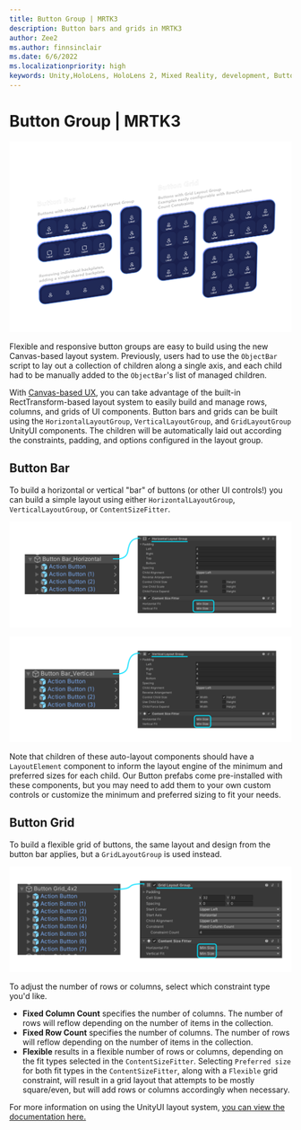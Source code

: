 ```yaml
---
title: Button Group | MRTK3
description: Button bars and grids in MRTK3
author: Zee2
ms.author: finnsinclair
ms.date: 6/6/2022
ms.localizationpriority: high
keywords: Unity,HoloLens, HoloLens 2, Mixed Reality, development, Button, PressableButton, ObjectBar, ButtonGroup
---
```


# Button Group | MRTK3

![Button group](images/button-group.png)

Flexible and responsive button groups are easy to build using the new Canvas-based layout system. Previously, users had to use the `ObjectBar` script to lay out a collection of children along a single axis, and each child had to be manually added to the `ObjectBar`'s list of managed children.

With [Canvas-based UX](../../../mrtk3-uxcore/packages/uxcore/canvas-ui.md), you can take advantage of the built-in RectTransform-based layout system to easily build and manage rows, columns, and grids of UI components. Button bars and grids can be built using the `HorizontalLayoutGroup`, `VerticalLayoutGroup`, and `GridLayoutGroup` UnityUI components. The children will be automatically laid out according the constraints, padding, and options configured in the layout group.

## Button Bar

To build a horizontal or vertical "bar" of buttons (or other UI controls!) you can build a simple layout using either `HorizontalLayoutGroup`, `VerticalLayoutGroup`, or  `ContentSizeFitter`.

![Configuring layout for a horizontal button bar](images/button-bar-horizontal.png)

![Configuring layout for a vertical button bar](images/button-bar-vertical.png)

Note that children of these auto-layout components should have a `LayoutElement` component to inform the layout engine of the minimum and preferred sizes for each child. Our Button prefabs come pre-installed with these components, but you may need to add them to your own custom controls or customize the minimum and preferred sizing to fit your needs.

## Button Grid

To build a flexible grid of buttons, the same layout and design from the button bar applies, but a `GridLayoutGroup` is used instead.

![Configuring layout for a button grid](images/button-grid.png)

To adjust the number of rows or columns, select which constraint type you'd like.

- **Fixed Column Count** specifies the number of columns. The number of rows will reflow depending on the number of items in the collection.
- **Fixed Row Count** specifies the number of columns. The number of rows will reflow depending on the number of items in the collection.
- **Flexible** results in a flexible number of rows or columns, depending on the fit types selected in the `ContentSizeFitter`. Selecting `Preferred size` for both fit types in the `ContentSizeFitter`, along with a `Flexible` grid constraint, will result in a grid layout that attempts to be mostly square/even, but will add rows or columns accordingly when necessary.

For more information on using the UnityUI layout system, [you can view the documentation here.](https://docs.unity3d.com/Packages/com.unity.ugui@1.0/manual/comp-UIAutoLayout.html)

